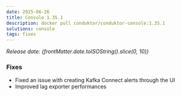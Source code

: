```yaml
---
date: 2025-06-26
title: Console 1.35.1
description: docker pull conduktor/conduktor-console:1.35.1
solutions: console
tags: fixes
---
```


_Release date: {frontMatter.date.toISOString().slice(0, 10)}_

### Fixes

- Fixed an issue with creating Kafka Connect alerts through the UI
- Improved lag exporter performances
